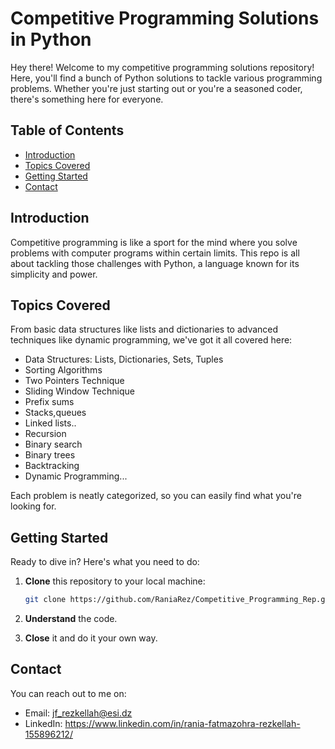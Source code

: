 # Competitive Programming Solutions in Python

Hey there! Welcome to my competitive programming solutions repository! Here, you'll find a bunch of Python solutions to tackle various programming problems. Whether you're just starting out or you're a seasoned coder, there's something here for everyone.

## Table of Contents

- [Introduction](#introduction)
- [Topics Covered](#topics-covered)
- [Getting Started](#getting-started)
- [Contact](#contact)

## Introduction

Competitive programming is like a sport for the mind where you solve problems with computer programs within certain limits. This repo is all about tackling those challenges with Python, a language known for its simplicity and power.

## Topics Covered

From basic data structures like lists and dictionaries to advanced techniques like dynamic programming, we've got it all covered here:

- Data Structures: Lists, Dictionaries, Sets, Tuples
- Sorting Algorithms
- Two Pointers Technique
- Sliding Window Technique
- Prefix sums
- Stacks,queues
- Linked lists..
- Recursion
- Binary search
- Binary trees
- Backtracking
- Dynamic Programming...

Each problem is neatly categorized, so you can easily find what you're looking for.

## Getting Started

Ready to dive in? Here's what you need to do:

1. **Clone** this repository to your local machine:

   ```bash
   git clone https://github.com/RaniaRez/Competitive_Programming_Rep.git

2. **Understand** the code.
3. **Close** it and do it your own way.

## Contact
You can reach out to me on:
- Email: jf_rezkellah@esi.dz
- LinkedIn: https://www.linkedin.com/in/rania-fatmazohra-rezkellah-155896212/

